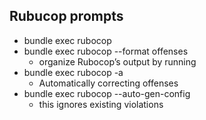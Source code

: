 ## Rubucop prompts
- bundle exec rubocop
- bundle exec rubocop --format offenses
  - organize Rubocop’s output by running
- bundle exec rubocop -a
  - Automatically correcting offenses
- bundle exec rubocop --auto-gen-config 
  - this ignores existing violations